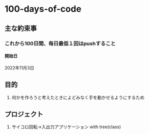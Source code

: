 # 100-days-of-code

## 主な約束事
### これから100日間、毎日最低１回はpushすること

#### 開始日
2022年11月3日

## 目的
1. 何かを作ろうと考えたときによどみなく手を動かせるようにするため

## プロジェクト
1. サイコロ回転->入出力アプリケーション with tree(class)
